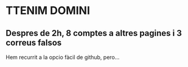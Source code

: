 # TTENIM DOMINI 
## Despres de 2h, 8 comptes a altres pagines i 3 correus falsos 

Hem recurrit a la opcio fàcil de github, pero...

